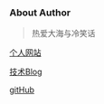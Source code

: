 

### About Author

>热爱大海与冷笑话    


[个人网站](https://zhaishuang-web.netlify.com)

[技术Blog](https://me.csdn.net/MichelleZhai)

[gitHub](https://github.com/zhaishuangshuang)